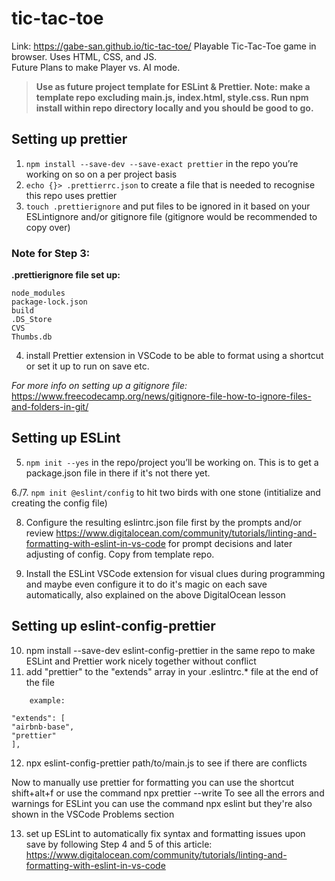 # tic-tac-toe

Link: https://gabe-san.github.io/tic-tac-toe/
Playable Tic-Tac-Toe game in browser. Uses HTML, CSS, and JS.  
Future Plans to make Player vs. AI mode.

> **Use as future project template for ESLint & Prettier. Note: make a template repo excluding main.js, index.html, style.css. Run npm install within repo directory locally and you should be good to go.**

## Setting up prettier

1. `npm install --save-dev --save-exact prettier` in the repo you’re working on so on a per project basis
2. `echo {}> .prettierrc.json` to create a file that is needed to recognise this repo uses prettier
3. `touch .prettierignore` and put files to be ignored in it based on your ESLintignore and/or gitignore file (gitignore would be recommended to copy over)

### Note for Step 3:

**.prettierignore file set up:**

```
node_modules
package-lock.json
build
.DS_Store
CVS
Thumbs.db
```

4. install Prettier extension in VSCode to be able to format using a shortcut or set it up to run on save etc.

_For more info on setting up a gitignore file:_
https://www.freecodecamp.org/news/gitignore-file-how-to-ignore-files-and-folders-in-git/

## Setting up ESLint

5. `npm init --yes` in the repo/project you’ll be working on. This is to get a package.json file in there if it's not there yet.

6./7. `npm init @eslint/config` to hit two birds with one stone (intitialize and creating the config file)

8. Configure the resulting eslintrc.json file first by the prompts and/or review https://www.digitalocean.com/community/tutorials/linting-and-formatting-with-eslint-in-vs-code for prompt decisions and later adjusting of config. Copy from template repo.

9. Install the ESLint VSCode extension for visual clues during programming and maybe even configure it to do it's magic on each save automatically, also explained on the above DigitalOcean lesson

## Setting up eslint-config-prettier

10. npm install --save-dev eslint-config-prettier in the same repo to make ESLint and Prettier work nicely together without conflict
11. add "prettier" to the "extends" array in your .eslintrc.\* file at the end of the file

```
    example:

"extends": [
"airbnb-base",
"prettier"
],
```

12. npx eslint-config-prettier path/to/main.js to see if there are conflicts

Now to manually use prettier for formatting you can use the shortcut shift+alt+f or use the command npx prettier --write <filename>
To see all the errors and warnings for ESLint you can use the command npx eslint <filename> but they're also shown in the VSCode Problems section

13. set up ESLint to automatically fix syntax and formatting issues upon save by following Step 4 and 5 of this article: https://www.digitalocean.com/community/tutorials/linting-and-formatting-with-eslint-in-vs-code
